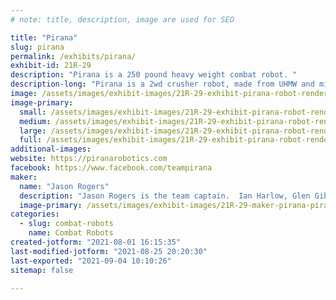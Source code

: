 ```yaml
---
# note: title, description, image are used for SEO

title: "Pirana"
slug: pirana
permalink: /exhibits/pirana/
exhibit-id: 21R-29
description: "Pirana is a 250 pound heavy weight combat robot. "
description-long: "Pirana is a 2wd crusher robot, made from UHMW and mild steel.  "
image: /assets/images/exhibit-images/21R-29-exhibit-pirana-robot-rendering-large.jpg
image-primary: 
  small: /assets/images/exhibit-images/21R-29-exhibit-pirana-robot-rendering-small.jpg
  medium: /assets/images/exhibit-images/21R-29-exhibit-pirana-robot-rendering-medium.jpg
  large: /assets/images/exhibit-images/21R-29-exhibit-pirana-robot-rendering-large.jpg
  full: /assets/images/exhibit-images/21R-29-exhibit-pirana-robot-rendering-full.jpg
additional-images: 
website: https://piranarobotics.com
facebook: https://www.facebook.com/teampirana
maker: 
  name: "Jason Rogers"
  description: "Jason Rogers is the team captain.  Ian Harlow, Glen Gibbs, and Joshua Auman are all team members.  We met through insect robotics competitions and shared design ideas for insects, which eventually grew into the desire to compete on a larger scale.  "
  image-primary: /assets/images/exhibit-images/21R-29-maker-pirana-pirana-logo-medium.png
categories: 
  - slug: combat-robots
    name: Combat Robots
created-jotform: "2021-08-01 16:15:35"
last-modified-jotform: "2021-08-25 20:20:30"
last-exported: "2021-09-04 10:10:26"
sitemap: false

---
```

